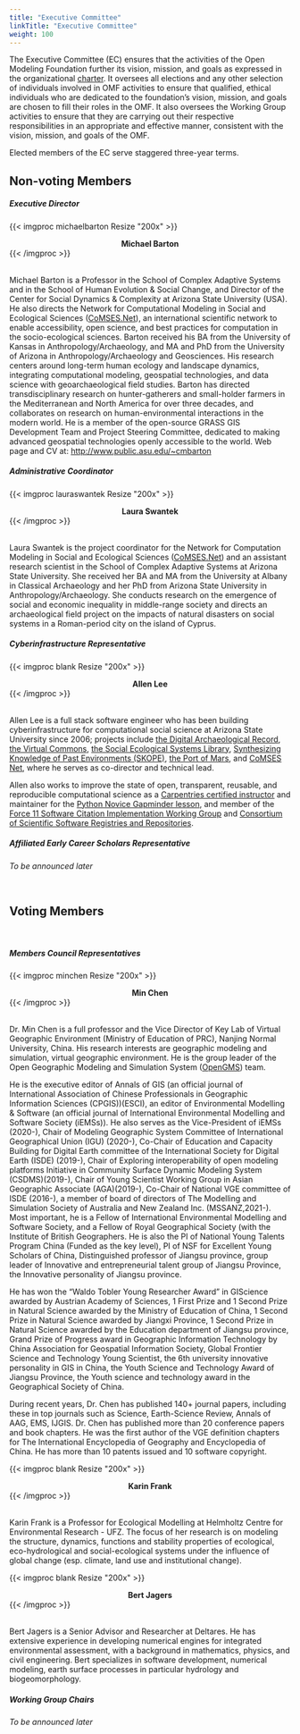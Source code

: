```yaml
---
title: "Executive Committee"
linkTitle: "Executive Committee"
weight: 100
---
```


The Executive Committee (EC) ensures that the activities of the Open Modeling Foundation further its vision, mission, and goals as expressed in the organizational [charter](https://openmodelingfoundation.github.io/governance/charter/#executive-committee). It oversees all elections and any other selection of individuals involved in OMF activities to ensure that qualified, ethical individuals who are dedicated to the foundation’s vision, mission, and goals are chosen to fill their roles in the OMF. It also oversees the Working Group activities to ensure that they are carrying out their respective responsibilities in an appropriate and effective manner, consistent with the vision, mission, and goals of the OMF.

Elected members of the EC serve staggered three-year terms.

## Non-voting Members

##### **Executive Director**

<div class="card-deck">

{{< imgproc michaelbarton Resize "200x" >}}

<center><strong>Michael Barton</strong></center>
{{< /imgproc >}}

<div class="card mb-4 border-0">
<p> <br> Michael Barton is a Professor in the School of Complex Adaptive Systems and in the School of Human Evolution & Social Change, and Director of the Center for Social Dynamics & Complexity at Arizona State University (USA). He also directs the Network for Computational Modeling in Social and Ecological Sciences (<a href="https://comses.net">CoMSES.Net</a>), an international scientific network to enable accessibility, open science, and best practices for computation in the socio-ecological sciences. Barton received his BA from the University of Kansas in Anthropology/Archaeology, and MA and PhD from the University of Arizona in Anthropology/Archaeology and Geosciences. His research centers around long-term human ecology and landscape dynamics, integrating computational modeling, geospatial technologies, and data science with geoarchaeological field studies. Barton has directed transdisciplinary research on hunter-gatherers and small-holder farmers in the Mediterranean and North America for over three decades, and collaborates on research on human-environmental interactions in the modern world. He is a member of the open-source GRASS GIS Development Team and Project Steering Committee, dedicated to making advanced geospatial technologies openly accessible to the world. Web page and CV at: <a href="http://www.public.asu.edu/~cmbarton"> http://www.public.asu.edu/~cmbarton </a> </p>
</div>

</div>

##### **Administrative Coordinator**

<div class="card-deck">

{{< imgproc lauraswantek Resize "200x" >}}

<center><strong>Laura Swantek</strong></center>
{{< /imgproc >}}

<div class="card mb-4 border-0">
<p> <br> Laura Swantek is the project coordinator for the Network for Computation Modeling in Social and Ecological Sciences (<a href="https://comses.net">CoMSES.Net</a>) and an assistant research scientist in the School of Complex Adaptive Systems at Arizona State University.  She received her BA and MA from the University at Albany in Classical Archaeology and her PhD from Arizona State University in Anthropology/Archaeology.  She conducts research on the emergence of social and economic inequality in middle-range society and directs an archaeological field project on the impacts of natural disasters on social systems in a Roman-period city on the island of Cyprus. </p>
</div>

</div>

##### **Cyberinfrastructure Representative**

<div class="card-deck">

{{< imgproc blank Resize "200x" >}}

<center><strong>Allen Lee</strong></center>
{{< /imgproc >}}

<div class="card mb-4 border-0">
<p> <br> Allen Lee is a full stack software engineer who has been building cyberinfrastructure for computational social science at Arizona State University since 2006; projects include <a href="https://www.tdar.org">the Digital Archaeological Record</a>, <a href="https://commons.asu.edu">the Virtual Commons</a>, <a href="https://seslibrary.asu.edu">the Social Ecological Systems Library</a>, <a href="https://openskope.org">Synthesizing Knowledge of Past Environments (SKOPE)</a>, <a href="https://interplanetary.asu.edu/port-of-mars">the Port of Mars</a>, and <a href="https://comses.net">CoMSES Net</a>, where he serves as co-director and technical lead.

Allen also works to improve the state of open, transparent, reusable, and reproducible computational science as a <a href="https://carpentries.org">Carpentries certified instructor</a> and maintainer for the <a href="https://github.com/swcarpentry/python-novice-gapminder">Python Novice Gapminder lesson</a>, and member of the <a href="https://github.com/force11/force11-sciwg">Force 11 Software Citation Implementation Working Group</a> and <a href="https://github.com/scicodes">Consortium of Scientific Software Registries and Repositories</a>. </p>

</div>

</div>

##### **Affiliated Early Career Scholars Representative**

_To be announced later_

<br>

## Voting Members

<br>

##### **Members Council Representatives**

<div class="card-deck">

{{< imgproc minchen Resize "200x" >}}

<center><strong>Min Chen</strong></center>
{{< /imgproc >}}

<div class="card mb-4 border-0">
<p> <br> Dr. Min Chen is a full professor and the Vice Director of Key Lab of Virtual Geographic Environment (Ministry of Education of PRC), Nanjing Normal University, China. His research interests are geographic modeling and simulation, virtual geographic environment. He is the group leader of the Open Geographic Modeling and Simulation System (<a href="http://geomodeling.njnu.edu.cn/">OpenGMS</a>) team.

He is the executive editor of Annals of GIS (an official journal of International Association of Chinese Professionals in Geographic Information Sciences (CPGIS))(ESCI), an editor of Environmental Modelling & Software (an official journal of International Environmental Modelling and Software Society (iEMSs)). He also serves as the Vice-President of iEMSs (2020-), Chair of Modeling Geographic System Committee of International Geographical Union (IGU) (2020-), Co-Chair of Education and Capacity Building for Digital Earth committee of the International Society for Digital Earth (ISDE) (2019-), Chair of Exploring interoperability of open modeling platforms Initiative in Community Surface Dynamic Modeling System (CSDMS)(2019-), Chair of Young Scientist Working Group in Asian Geographic Associate (AGA)(2019-), Co-Chair of National VGE committee of ISDE (2016-), a member of board of directors of The Modelling and Simulation Society of Australia and New Zealand Inc. (MSSANZ,2021-). Most important, he is a Fellow of International Environmental Modelling and Software Society, and a Fellow of Royal Geographical Society (with the Institute of British Geographers. He is also the PI of National Young Talents Program China (Funded as the key level), PI of NSF for Excellent Young Scholars of China, Distinguished professor of Jiangsu province, group leader of Innovative and entrepreneurial talent group of Jiangsu Province, the Innovative personality of Jiangsu province.

He has won the “Waldo Tobler Young Researcher Award” in GIScience awarded by Austrian Academy of Sciences, 1 First Prize and 1 Second Prize in Natural Science awarded by the Ministry of Education of China, 1 Second Prize in Natural Science awarded by Jiangxi Province, 1 Second Prize in Natural Science awarded by the Education department of Jiangsu province, Grand Prize of Progress award in Geographic Information Technology by China Association for Geospatial Information Society, Global Frontier Science and Technology Young Scientist, the 6th university innovative personality in GIS in China, the Youth Science and Technology Award of Jiangsu Province, the Youth science and technology award in the Geographical Society of China.

During recent years, Dr. Chen has published 140+ journal papers, including these in top journals such as Science, Earth-Science Review, Annals of AAG, EMS, IJGIS. Dr. Chen has published more than 20 conference papers and book chapters. He was the first author of the VGE definition chapters for The International Encyclopedia of Geography and Encyclopedia of China. He has more than 10 patents issued and 10 software copyright.

</div>

</div>

<div class="card-deck">

{{< imgproc blank Resize "200x" >}}

<center><strong>Karin Frank</strong></center>
{{< /imgproc >}}

<div class="card mb-4 border-0">
<p> <br> Karin Frank is a Professor for Ecological Modelling at Helmholtz Centre for Environmental Research - UFZ. The focus of her research is on modeling the structure, dynamics, functions and stability properties of ecological, eco-hydrological and social-ecological systems under the influence of global change (esp. climate, land use and institutional change). </p>
</div>

</div>

<div class="card-deck">

{{< imgproc blank Resize "200x" >}}

<center><strong>Bert Jagers</strong></center>
{{< /imgproc >}}

<div class="card mb-4 border-0">
<p> <br> Bert Jagers is a Senior Advisor and Researcher at Deltares. He has extensive experience in developing numerical engines for integrated environmental assessment, with a background in mathematics, physics, and civil engineering. Bert specializes in software development, numerical modeling, earth surface processes in particular hydrology and biogeomorphology.</p>
</div>

</div>

##### **Working Group Chairs**

_To be announced later_
